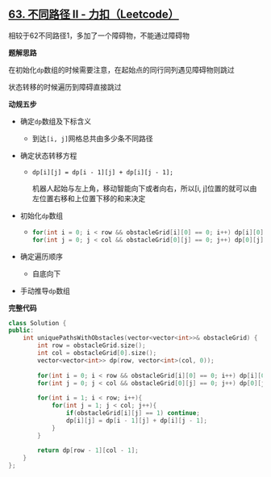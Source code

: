 ## [63. 不同路径 II - 力扣（Leetcode）](https://leetcode.cn/problems/unique-paths-ii/description/)

相较于62不同路径1，多加了一个障碍物，不能通过障碍物

**题解思路**

在初始化`dp`数组的时候需要注意，在起始点的同行同列遇见障碍物则跳过

状态转移的时候遍历到障碍直接跳过

**动规五步**

- 确定`dp`数组及下标含义
  -  到达`[i, j]`网格总共由多少条不同路径

- 确定状态转移方程

  - `dp[i][j] = dp[i - 1][j] + dp[i][j - 1];`

    机器人起始与左上角，移动智能向下或者向右，所以[i, j]位置的就可以由左位置右移和上位置下移的和来决定

- 初始化`dp`数组

  - ```c++
    for(int i = 0; i < row && obstacleGrid[i][0] == 0; i++) dp[i][0] = 1;
    for(int j = 0; j < col && obstacleGrid[0][j] == 0; j++) dp[0][j] = 1;
    
    ```

- 确定遍历顺序
  - 自底向下
- 手动推导`dp`数组

**完整代码**

```c++
class Solution {
public:
    int uniquePathsWithObstacles(vector<vector<int>>& obstacleGrid) {
        int row = obstacleGrid.size();
        int col = obstacleGrid[0].size();
        vector<vector<int>> dp(row, vector<int>(col, 0));
        
        for(int i = 0; i < row && obstacleGrid[i][0] == 0; i++) dp[i][0] = 1;
        for(int j = 0; j < col && obstacleGrid[0][j] == 0; j++) dp[0][j] = 1;
        
        for(int i = 1; i < row; i++){
            for(int j = 1; j < col; j++){
                if(obstacleGrid[i][j] == 1) continue;
                dp[i][j] = dp[i - 1][j] + dp[i][j - 1];
            }
        }
        
        return dp[row - 1][col - 1];
    }
};
```

